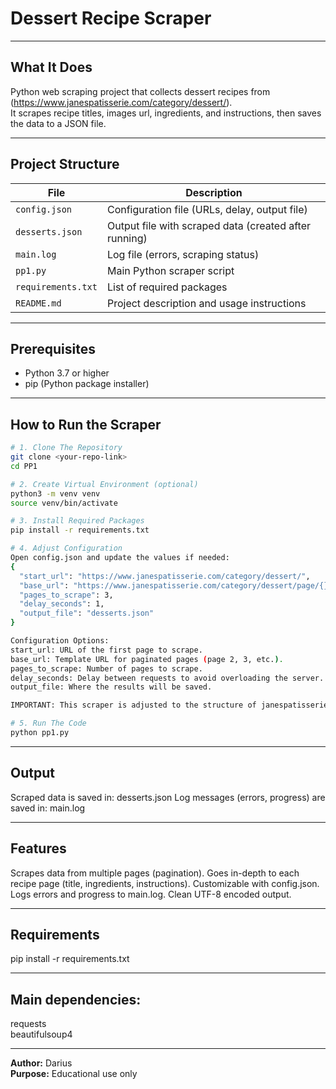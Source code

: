# Dessert Recipe Scraper

---
## What It Does
Python web scraping project that collects dessert recipes from (https://www.janespatisserie.com/category/dessert/).  
It scrapes recipe titles, images url, ingredients, and instructions, then saves the data to a JSON file.

---
## Project Structure

| File | Description |
|------|-------------|
| `config.json` | Configuration file (URLs, delay, output file) |
| `desserts.json` | Output file with scraped data (created after running) |
| `main.log` | Log file (errors, scraping status) |
| `pp1.py` | Main Python scraper script |
| `requirements.txt` | List of required packages |
| `README.md` | Project description and usage instructions |

---
## Prerequisites
- Python 3.7 or higher
- pip (Python package installer)

---
## How to Run the Scraper
```bash
# 1. Clone The Repository
git clone <your-repo-link>
cd PP1

# 2. Create Virtual Environment (optional)
python3 -m venv venv
source venv/bin/activate

# 3. Install Required Packages
pip install -r requirements.txt

# 4. Adjust Configuration
Open config.json and update the values if needed:
{
  "start_url": "https://www.janespatisserie.com/category/dessert/",
  "base_url": "https://www.janespatisserie.com/category/dessert/page/{}/",
  "pages_to_scrape": 3,
  "delay_seconds": 1,
  "output_file": "desserts.json"
}

Configuration Options:
start_url: URL of the first page to scrape.
base_url: Template URL for paginated pages (page 2, 3, etc.).
pages_to_scrape: Number of pages to scrape.
delay_seconds: Delay between requests to avoid overloading the server.
output_file: Where the results will be saved.

IMPORTANT: This scraper is adjusted to the structure of janespatisserie.com web site. Other websites may not work without code changes.

# 5. Run The Code
python pp1.py
```

---
## Output
Scraped data is saved in: desserts.json
Log messages (errors, progress) are saved in: main.log

---
## Features
Scrapes data from multiple pages (pagination).
Goes in-depth to each recipe page (title, ingredients, instructions).
Customizable with config.json.
Logs errors and progress to main.log.
Clean UTF-8 encoded output.

---
## Requirements
pip install -r requirements.txt

---
## Main dependencies:
requests  
beautifulsoup4

---
**Author:** Darius  
**Purpose:** Educational use only